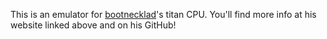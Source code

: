 This is an emulator for [bootnecklad](https://github.com/bootnecklad)'s titan CPU.
You'll find more info at his website linked above and on his GitHub!